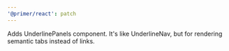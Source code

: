 ```yaml
---
'@primer/react': patch
---
```


Adds UnderlinePanels component. It's like UnderlineNav, but for rendering semantic tabs instead of links.

<!-- Changed components: UnderilnePanels -->
